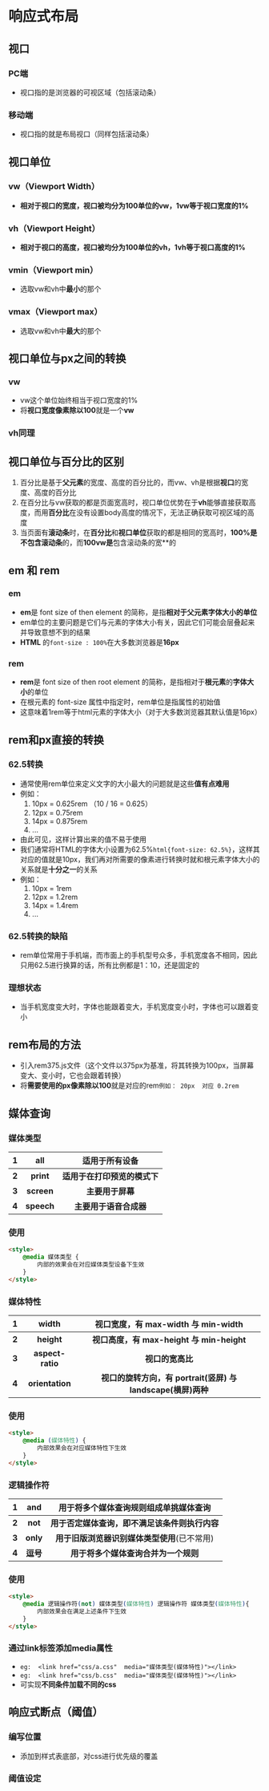 # 响应式布局

## 视口

### PC端

- 视口指的是浏览器的可视区域（包括滚动条）

### 移动端

- 视口指的就是布局视口（同样包括滚动条）

  

## 视口单位

### vw（Viewport  Width）

- **相对于视口的宽度，视口被均分为100单位的vw，1vw等于视口宽度的1%**

### vh（Viewport  Height）

- **相对于视口的高度，视口被均分为100单位的vh，1vh等于视口高度的1%**

### vmin（Viewport  min）

- 选取vw和vh中**最小**的那个

### vmax（Viewport  max）

- 选取vw和vh中**最大**的那个



## 视口单位与px之间的转换

### vw

- vw这个单位始终相当于视口宽度的1%
- 将**视口宽度像素除以100**就是一个**vw**

### vh同理



## 视口单位与百分比的区别

1. 百分比是基于**父元素**的宽度、高度的百分比的，而vw、vh是根据**视口**的宽度、高度的百分比
2. 在百分比与vw获取的都是页面宽高时，视口单位优势在于**vh**能够直接获取高度，而用**百分比**在没有设置body高度的情况下，无法正确获取可视区域的高度
3. 当页面有**滚动条**时，在**百分比**和**视口单位**获取的都是相同的宽高时，**100%**是**不包含滚动条**的，而**100vw是**包含滚动条的宽**的



## em 和 rem

### em

- **em**是 font size of then element 的简称，是指**相对于父元素字体大小的单位**
- em单位的主要问题是它们与元素的字体大小有关，因此它们可能会层叠起来并导致意想不到的结果
- **HTML** 的`font-size : 100%`在大多数浏览器是**16px**

### rem

- **rem**是 font size of then root element 的简称，是指相对于**根元素**的**字体大小**的单位
- 在根元素的 font-size 属性中指定时，rem单位是指属性的初始值
- 这意味着1rem等于html元素的字体大小（对于大多数浏览器其默认值是16px）

 

## rem和px直接的转换

### 62.5转换

- 通常使用rem单位来定义文字的大小最大的问题就是这些**值有点难用**
- 例如：
  1. 10px = 0.625rem   （10 / 16 = 0.625）
  2. 12px = 0.75rem
  3. 14px = 0.875rem
  4. ...
- 由此可见，这样计算出来的值不易于使用
- 我们通常将HTML的字体大小设置为62.5%`html{font-size: 62.5%}`，这样其对应的值就是10px，我们再对所需要的像素进行转换时就和根元素字体大小的关系就是**十分之一**的关系
- 例如：
  1. 10px = 1rem
  2. 12px = 1.2rem
  3. 14px = 1.4rem
  4. ...

### 62.5转换的缺陷

- rem单位常用于手机端，而市面上的手机型号众多，手机宽度各不相同，因此只用62.5进行换算的话，所有比例都是1：10，还是固定的

### 理想状态

- 当手机宽度变大时，字体也能跟着变大，手机宽度变小时，字体也可以跟着变小



## rem布局的方法

- 引入rem375.js文件（这个文件以375px为基准，将其转换为100px，当屏幕变大、变小时，它也会跟着转换）
- 将**需要使用的px像素除以100**就是对应的rem`例如： 20px  对应 0.2rem`



## 媒体查询

### 媒体类型

|   1   |    all     |        适用于所有设备        |
| :---: | :--------: | :--------------------------: |
| **2** | **print**  | **适用于在打印预览的模式下** |
| **3** | **screen** |       **主要用于屏幕**       |
| **4** | **speech** |    **主要用于语音合成器**    |

### 使用

```html
<style>
    @media 媒体类型 {
        内部的效果会在对应媒体类型设备下生效
    }
</style>
```



### 媒体特性

|   1   |      width       |             视口宽度，有 max-width 与 min-width              |
| :---: | :--------------: | :----------------------------------------------------------: |
| **2** |    **height**    |          **视口高度，有 max-height 与 min-height**           |
| **3** | **aspect-ratio** |                       **视口的宽高比**                       |
| **4** | **orientation**  | **视口的旋转方向，有 portrait(竖屏) 与 landscape(横屏)两种** |

### 使用

```html
<style>
    @media (媒体特性) {
        内部效果会在对应媒体特性下生效
    }
</style>
```



### 逻辑操作符

|   1   |   and    |     用于将多个媒体查询规则组成单挑媒体查询     |
| :---: | :------: | :--------------------------------------------: |
| **2** | **not**  | **用于否定媒体查询，即不满足该条件则执行内容** |
| **3** | **only** |  **用于旧版浏览器识别媒体类型使用**(已不常用)  |
| **4** | **逗号** |      **用于将多个媒体查询合并为一个规则**      |

### 使用

```html
<style>
    @media 逻辑操作符(not) 媒体类型(媒体特性) 逻辑操作符 媒体类型(媒体特性){
        内部效果会在满足上述条件下生效
    }
</style>
```



### 通过link标签添加media属性

- `eg:  <link href="css/a.css"  media="媒体类型(媒体特性)"></link>`
- `eg:  <link href="css/b.css"  media="媒体类型(媒体特性)"></link>`
- 可实现**不同条件加载不同的css**



## 响应式断点（阈值）

### 编写位置

- 添加到样式表底部，对css进行优先级的覆盖

### 阈值设定

